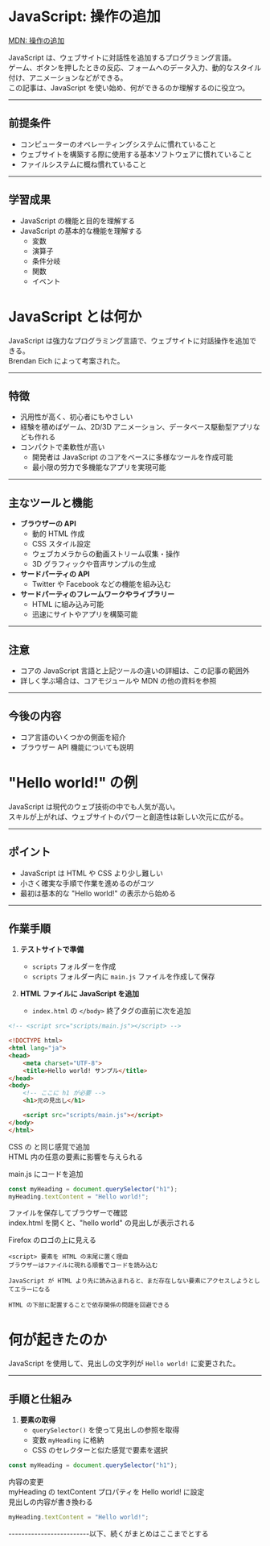 # JavaScript: 操作の追加
[MDN: 操作の追加](https://developer.mozilla.org/ja/docs/Learn_web_development/Getting_started/Your_first_website/Adding_interactivity)



JavaScript は、ウェブサイトに対話性を追加するプログラミング言語。  
ゲーム、ボタンを押したときの反応、フォームへのデータ入力、動的なスタイル付け、アニメーションなどができる。  
この記事は、JavaScript を使い始め、何ができるのか理解するのに役立つ。

---

## 前提条件
- コンピューターのオペレーティングシステムに慣れていること
- ウェブサイトを構築する際に使用する基本ソフトウェアに慣れていること
- ファイルシステムに概ね慣れていること

---

## 学習成果
- JavaScript の機能と目的を理解する
- JavaScript の基本的な機能を理解する
  - 変数
  - 演算子
  - 条件分岐
  - 関数
  - イベント

# JavaScript とは何か

JavaScript は強力なプログラミング言語で、ウェブサイトに対話操作を追加できる。  
Brendan Eich によって考案された。

---

## 特徴
- 汎用性が高く、初心者にもやさしい
- 経験を積めばゲーム、2D/3D アニメーション、データベース駆動型アプリなども作れる
- コンパクトで柔軟性が高い
  - 開発者は JavaScript のコアをベースに多様なツールを作成可能
  - 最小限の労力で多機能なアプリを実現可能

---

## 主なツールと機能
- **ブラウザーの API**  
  - 動的 HTML 作成  
  - CSS スタイル設定  
  - ウェブカメラからの動画ストリーム収集・操作  
  - 3D グラフィックや音声サンプルの生成
- **サードパーティの API**  
  - Twitter や Facebook などの機能を組み込む
- **サードパーティのフレームワークやライブラリー**  
  - HTML に組み込み可能  
  - 迅速にサイトやアプリを構築可能

---

## 注意
- コアの JavaScript 言語と上記ツールの違いの詳細は、この記事の範囲外  
- 詳しく学ぶ場合は、コアモジュールや MDN の他の資料を参照

---

## 今後の内容
- コア言語のいくつかの側面を紹介  
- ブラウザー API 機能についても説明

# "Hello world!" の例

JavaScript は現代のウェブ技術の中でも人気が高い。  
スキルが上がれば、ウェブサイトのパワーと創造性は新しい次元に広がる。

---

## ポイント
- JavaScript は HTML や CSS より少し難しい
- 小さく確実な手順で作業を進めるのがコツ
- 最初は基本的な "Hello world!" の表示から始める

---

## 作業手順

1. **テストサイトで準備**
   - `scripts` フォルダーを作成
   - `scripts` フォルダー内に `main.js` ファイルを作成して保存

2. **HTML ファイルに JavaScript を追加**
   - `index.html` の `</body>` 終了タグの直前に次を追加

```html
<!-- <script src="scripts/main.js"></script> -->

<!DOCTYPE html>
<html lang="ja">
<head>
    <meta charset="UTF-8">
    <title>Hello world! サンプル</title>
</head>
<body>
    <!-- ここに h1 が必要 -->
    <h1>元の見出し</h1>

    <script src="scripts/main.js"></script>
</body>
</html>
```
CSS の <link> と同じ感覚で追加  
HTML 内の任意の要素に影響を与えられる

main.js にコードを追加
```js
const myHeading = document.querySelector("h1");
myHeading.textContent = "Hello world!";
```
ファイルを保存してブラウザーで確認  
index.html を開くと、"hello world" の見出しが表示される  

Firefox のロゴの上に見える  

```
<script> 要素を HTML の末尾に置く理由
ブラウザーはファイルに現れる順番でコードを読み込む

JavaScript が HTML より先に読み込まれると、まだ存在しない要素にアクセスしようとしてエラーになる

HTML の下部に配置することで依存関係の問題を回避できる
```

# 何が起きたのか

JavaScript を使用して、見出しの文字列が `Hello world!` に変更された。

---

## 手順と仕組み

1. **要素の取得**
   - `querySelector()` を使って見出しの参照を取得  
   - 変数 `myHeading` に格納  
   - CSS のセレクターと似た感覚で要素を選択

```js
const myHeading = document.querySelector("h1");
```
内容の変更  
myHeading の textContent プロパティを Hello world! に設定  
見出しの内容が書き換わる  

```js
myHeading.textContent = "Hello world!";
```



-------------------------以下、続くがまとめはここまでとする






